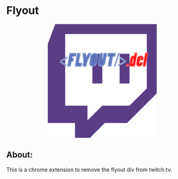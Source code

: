 # Flyout
<center>
  <img src="assets/logo.png"/>
</center>

## About:
This is a chrome extension to remove the flyout div from twitch.tv.


